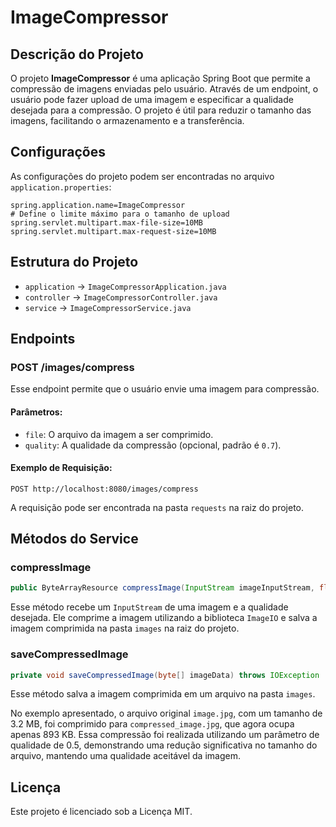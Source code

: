 # ImageCompressor

## Descrição do Projeto
O projeto **ImageCompressor** é uma aplicação Spring Boot que permite a compressão de imagens enviadas pelo usuário. Através de um endpoint, o usuário pode fazer upload de uma imagem e especificar a qualidade desejada para a compressão. O projeto é útil para reduzir o tamanho das imagens, facilitando o armazenamento e a transferência.

## Configurações
As configurações do projeto podem ser encontradas no arquivo `application.properties`:

```properties
spring.application.name=ImageCompressor
# Define o limite máximo para o tamanho de upload
spring.servlet.multipart.max-file-size=10MB
spring.servlet.multipart.max-request-size=10MB
```

## Estrutura do Projeto
- `application` -> `ImageCompressorApplication.java`
- `controller` -> `ImageCompressorController.java`
- `service` -> `ImageCompressorService.java`

## Endpoints
### POST /images/compress
Esse endpoint permite que o usuário envie uma imagem para compressão.

#### Parâmetros:
- `file`: O arquivo da imagem a ser comprimido.
- `quality`: A qualidade da compressão (opcional, padrão é `0.7`).

#### Exemplo de Requisição:
```http
POST http://localhost:8080/images/compress
```

A requisição pode ser encontrada na pasta `requests` na raiz do projeto.

## Métodos do Service
### compressImage
```java
public ByteArrayResource compressImage(InputStream imageInputStream, float quality) throws IOException
```
Esse método recebe um `InputStream` de uma imagem e a qualidade desejada. Ele comprime a imagem utilizando a biblioteca `ImageIO` e salva a imagem comprimida na pasta `images` na raiz do projeto.

### saveCompressedImage
```java
private void saveCompressedImage(byte[] imageData) throws IOException
```
Esse método salva a imagem comprimida em um arquivo na pasta `images`.

No exemplo apresentado, o arquivo original `image.jpg`, com um tamanho de 3.2 MB, foi comprimido para `compressed_image.jpg`, que agora ocupa apenas 893 KB. Essa compressão foi realizada utilizando um parâmetro de qualidade de 0.5, demonstrando uma redução significativa no tamanho do arquivo, mantendo uma qualidade aceitável da imagem.

## Licença
Este projeto é licenciado sob a Licença MIT.
